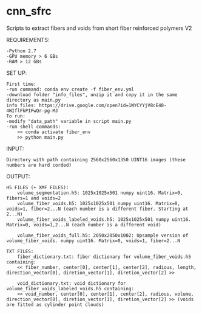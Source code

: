 # cnn_sfrc
Scripts to extract fibers and voids from short fiber reinforced polymers V2

REQUIREMENTS:

	-Python 2.7  
	-GPU memory > 6 GBs  
	-RAM > 12 GBs


SET UP:


	First time:
	-run command: conda env create -f fiber_env.yml
	-download folder "info_files", unzip it and copy it in the same directory as main.py
	info files: https://drive.google.com/open?id=1WYCYYjV8cE48-4WIflFkPIFwQr-pg-MJ
	To run:
	-modify "data_path" variable in script main.py  
	-run shell commands:
		>> conda activate fiber_env
		>> python main.py


INPUT:

	Directory with path containing 2560x2560x1350 UINT16 images (these numbers are hard corded)

OUTPUT:

	H5 FILES (+ XMF FILES):
		volume_segmentation.h5: 1025x1025x501 numpy uint16. Matrix=0, fibers=1 and voids=2
		volume_fiber_voids.h5: 1025x1025x501 numpy uint16. Matrix=0, voids=1, fiber=2...N (each number is a different fiber. Starting at 2...N)
		volume_fiber_voids_labeled_voids.h5: 1025x1025x501 numpy uint16. Matrix=0, voids=1,2...N (each number is a different void)

		volume_fiber_voids_full.h5: 2050x2050x1002: Upsample version of volume_fiber_voids. numpy uint16. Matrix=0, voids=1, fiber=2...N

	TXT FILES:
		fiber_dictionary.txt: fiber dictionary for volume_fiber_voids.h5 containing:
		<< fiber_number, center[0], center[1], center[2], radious, length, direction_vector[0], diretion_vector[1], diretion_vector[2] >>
		
		void_dictionary.txt: void dictionary for volume_fiber_voids_labeled_voids.h5 containing:
		<< void_number, center[0], center[1], center[2], radious, volume, direction_vector[0], diretion_vector[1], diretion_vector[2] >> (voids are fitted as cylinder point clouds)

